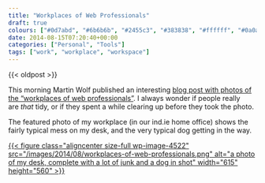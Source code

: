 ```yaml
---
title: "Workplaces of Web Professionals"
draft: true
colours: ["#0d7abd", "#6b6b6b", "#2455c3", "#383838", "#ffffff", "#0a0a0a", "#f0f5f7"]
date: 2014-08-15T07:20:40+00:00
categories: ["Personal", "Tools"]
tags: ["work", "workplace", "workspace"]
---
```


{{< oldpost >}}

This morning Martin Wolf published an interesting [blog post with photos of the “workplaces of web professionals”](http://martinwolf.org/2014/08/14/workplaces-of-web-professionals-part-1/). I always wonder if people really are *that* tidy, or if they spent a while clearing up before they took the photo.

The featured photo of my workplace (in our ind.ie home office) shows the fairly typical mess on my desk, and the very typical dog getting in the way.

[{{< figure class="aligncenter size-full wp-image-4522" src="/images/2014/08/workplaces-of-web-professionals.png" alt="a photo of my desk, complete with a lot of junk and a dog in shot" width="615" height="560" >}}](http://martinwolf.org/2014/08/14/workplaces-of-web-professionals-part-1/)

	